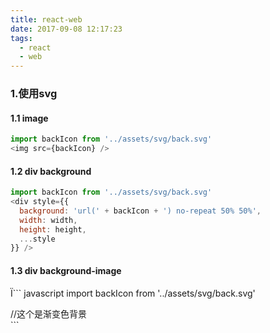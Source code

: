 ```yaml
---
title: react-web
date: 2017-09-08 12:17:23
tags:
  - react
  - web
---
```


### 1.使用svg
#### 1.1  image 
``` javascript
import backIcon from '../assets/svg/back.svg'    
<img src={backIcon} />
```

#### 1.2 div background
``` javascript
import backIcon from '../assets/svg/back.svg'    
<div style={{
  background: 'url(' + backIcon + ') no-repeat 50% 50%',
  width: width,
  height: height,
  ...style
}} />
```
#### 1.3 div background-image
Ï``` javascript
import backIcon from '../assets/svg/back.svg'    
<div style={{
  backgroundImage: 'url(' + source + ')',
  width: width,
  height: height,
  ...style
}} />
//这个是渐变色背景
<div style={{
  backgroundImage: 'linear-gradient(to bottom, #26a9ff 0%, #324dff 100%)',
  width: width,
  height: height,
  ...style
}} />
```

